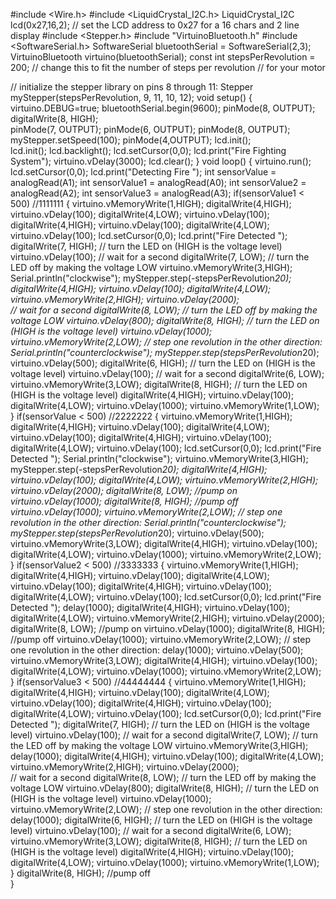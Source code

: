 #include <Wire.h> 
#include <LiquidCrystal_I2C.h>
LiquidCrystal_I2C lcd(0x27,16,2);  // set the LCD address to 0x27 for a 16 chars and 2 line display
#include <Stepper.h>
#include "VirtuinoBluetooth.h"
#include <SoftwareSerial.h>
SoftwareSerial bluetoothSerial =  SoftwareSerial(2,3);
VirtuinoBluetooth virtuino(bluetoothSerial);
const int stepsPerRevolution = 200;  // change this to fit the number of steps per revolution
// for your motor

// initialize the stepper library on pins 8 through 11:
Stepper myStepper(stepsPerRevolution, 9, 11, 10, 12);
void setup()
{
  virtuino.DEBUG=true;
    bluetoothSerial.begin(9600); 
  pinMode(8, OUTPUT);
digitalWrite(8, HIGH);  
  pinMode(7, OUTPUT);
  pinMode(6, OUTPUT);
  pinMode(8, OUTPUT);
  myStepper.setSpeed(100);
  pinMode(4,OUTPUT);
  lcd.init();     
  lcd.init();
  lcd.backlight();
  lcd.setCursor(0,0);
  lcd.print("Fire Fighting System");
  virtuino.vDelay(3000);
  lcd.clear();
}
void loop()
{
   virtuino.run();
      lcd.setCursor(0,0);
  lcd.print("Detecting Fire        ");
      int sensorValue = analogRead(A1);
       int sensorValue1 = analogRead(A0);
       int sensorValue2 = analogRead(A2);
       int sensorValue3 = analogRead(A3);
      if(sensorValue1 < 500)                                     //1111111
      {
        virtuino.vMemoryWrite(1,HIGH);
        digitalWrite(4,HIGH);
        virtuino.vDelay(100);
        digitalWrite(4,LOW);
        virtuino.vDelay(100);
         digitalWrite(4,HIGH);
        virtuino.vDelay(100);
        digitalWrite(4,LOW);
        virtuino.vDelay(100);
        lcd.setCursor(0,0);
  lcd.print("Fire Detected          ");
  digitalWrite(7, HIGH);   // turn the LED on (HIGH is the voltage level)
  virtuino.vDelay(100);                       // wait for a second
  digitalWrite(7, LOW);    // turn the LED off by making the voltage LOW
  virtuino.vMemoryWrite(3,HIGH);
        Serial.println("clockwise");
  myStepper.step(-stepsPerRevolution*20);
   digitalWrite(4,HIGH);
        virtuino.vDelay(100);
        digitalWrite(4,LOW);
        virtuino.vMemoryWrite(2,HIGH);
  virtuino.vDelay(2000);  
  // wait for a second
  digitalWrite(8, LOW);    // turn the LED off by making the voltage LOW
  virtuino.vDelay(800);
digitalWrite(8, HIGH);   // turn the LED on (HIGH is the voltage level)
 virtuino.vDelay(1000); 
 virtuino.vMemoryWrite(2,LOW);
  // step one revolution in the other direction:
  Serial.println("counterclockwise");
  myStepper.step(stepsPerRevolution*20);
  virtuino.vDelay(500);
  digitalWrite(6, HIGH);   // turn the LED on (HIGH is the voltage level)
  virtuino.vDelay(100);                       // wait for a second
  digitalWrite(6, LOW);
  virtuino.vMemoryWrite(3,LOW);
        digitalWrite(8, HIGH);   // turn the LED on (HIGH is the voltage level)
        digitalWrite(4,HIGH);
        virtuino.vDelay(100);
        digitalWrite(4,LOW);
        virtuino.vDelay(1000);
        virtuino.vMemoryWrite(1,LOW);
      }
      if(sensorValue < 500)                                //2222222
      {
        virtuino.vMemoryWrite(1,HIGH);
         digitalWrite(4,HIGH);
        virtuino.vDelay(100);
        digitalWrite(4,LOW);
        virtuino.vDelay(100);
         digitalWrite(4,HIGH);
        virtuino.vDelay(100);
        digitalWrite(4,LOW);
        virtuino.vDelay(100);
        lcd.setCursor(0,0);
  lcd.print("Fire Detected          ");
        Serial.println("clockwise");
        virtuino.vMemoryWrite(3,HIGH);
  myStepper.step(-stepsPerRevolution*20);
   digitalWrite(4,HIGH);
        virtuino.vDelay(100);
        digitalWrite(4,LOW);
        virtuino.vMemoryWrite(2,HIGH);
  virtuino.vDelay(2000);
digitalWrite(8, LOW);     //pump on
  virtuino.vDelay(1000);
digitalWrite(8, HIGH);  //pump off
  virtuino.vDelay(1000); 
  virtuino.vMemoryWrite(2,LOW);
  // step one revolution in the other direction:
  Serial.println("counterclockwise");
  myStepper.step(stepsPerRevolution*20);
  virtuino.vDelay(500);
        virtuino.vMemoryWrite(3,LOW);
        digitalWrite(4,HIGH);
        virtuino.vDelay(100);
        digitalWrite(4,LOW);
        virtuino.vDelay(1000);
        virtuino.vMemoryWrite(2,LOW);
      }
      if(sensorValue2 < 500)                                //3333333
      {
        virtuino.vMemoryWrite(1,HIGH);
         digitalWrite(4,HIGH);
        virtuino.vDelay(100);
        digitalWrite(4,LOW);
        virtuino.vDelay(100);
         digitalWrite(4,HIGH);
        virtuino.vDelay(100);
        digitalWrite(4,LOW);
        virtuino.vDelay(100);
        lcd.setCursor(0,0);
  lcd.print("Fire Detected          ");
    delay(1000);
   digitalWrite(4,HIGH);
        virtuino.vDelay(100);
        digitalWrite(4,LOW);
        virtuino.vMemoryWrite(2,HIGH);
  virtuino.vDelay(2000);
digitalWrite(8, LOW);     //pump on
  virtuino.vDelay(1000);
digitalWrite(8, HIGH);  //pump off
  virtuino.vDelay(1000); 
  virtuino.vMemoryWrite(2,LOW);
  // step one revolution in the other direction:
 delay(1000);
  virtuino.vDelay(500);
        virtuino.vMemoryWrite(3,LOW);
        digitalWrite(4,HIGH);
        virtuino.vDelay(100);
        digitalWrite(4,LOW);
        virtuino.vDelay(1000);
        virtuino.vMemoryWrite(2,LOW);
      }
      if(sensorValue3 < 500)                                     //44444444
      {
        virtuino.vMemoryWrite(1,HIGH);
        digitalWrite(4,HIGH);
        virtuino.vDelay(100);
        digitalWrite(4,LOW);
        virtuino.vDelay(100);
         digitalWrite(4,HIGH);
        virtuino.vDelay(100);
        digitalWrite(4,LOW);
        virtuino.vDelay(100);
        lcd.setCursor(0,0);
  lcd.print("Fire Detected          ");
  digitalWrite(7, HIGH);   // turn the LED on (HIGH is the voltage level)
  virtuino.vDelay(100);                       // wait for a second
  digitalWrite(7, LOW);    // turn the LED off by making the voltage LOW
  virtuino.vMemoryWrite(3,HIGH);
    delay(1000);
   digitalWrite(4,HIGH);
        virtuino.vDelay(100);
        digitalWrite(4,LOW);
        virtuino.vMemoryWrite(2,HIGH);
  virtuino.vDelay(2000);  
  // wait for a second
  digitalWrite(8, LOW);    // turn the LED off by making the voltage LOW
  virtuino.vDelay(800);
digitalWrite(8, HIGH);   // turn the LED on (HIGH is the voltage level)
 virtuino.vDelay(1000); 
 virtuino.vMemoryWrite(2,LOW);
  // step one revolution in the other direction:
  delay(1000);
  digitalWrite(6, HIGH);   // turn the LED on (HIGH is the voltage level)
  virtuino.vDelay(100);                       // wait for a second
  digitalWrite(6, LOW);
  virtuino.vMemoryWrite(3,LOW);
        digitalWrite(8, HIGH);   // turn the LED on (HIGH is the voltage level)
        digitalWrite(4,HIGH);
        virtuino.vDelay(100);
        digitalWrite(4,LOW);
        virtuino.vDelay(1000);
        virtuino.vMemoryWrite(1,LOW);
      }
 digitalWrite(8, HIGH);  //pump off     
}
